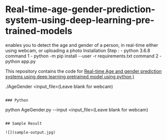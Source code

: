 # Real-time-age-gender-prediction-system-using-deep-learning-pre-trained-models
enables you to detect the age and gender of a person, in real-time either using webcam, or uploading a photo
Installation Step : -
python 3.6.8
command 1 - python -m pip install --user -r requirements.txt
command 2 - python app.py



This repository contains the code for [Real-time Age and gender prediction systems using deep learning pretrained model using python )]() 


./AgeGender <input_file>(Leave blank for webcam)
```

### Python
```
python AgeGender.py --input <input_file>(Leave blank for webcam)
```

## Sample Result

![](sample-output.jpg)



